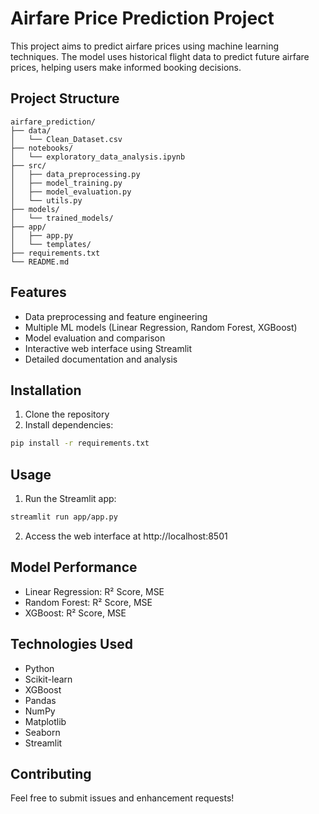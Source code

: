 # Airfare Price Prediction Project

This project aims to predict airfare prices using machine learning techniques. The model uses historical flight data to predict future airfare prices, helping users make informed booking decisions.

## Project Structure
```
airfare_prediction/
├── data/
│   └── Clean_Dataset.csv
├── notebooks/
│   └── exploratory_data_analysis.ipynb
├── src/
│   ├── data_preprocessing.py
│   ├── model_training.py
│   ├── model_evaluation.py
│   └── utils.py
├── models/
│   └── trained_models/
├── app/
│   ├── app.py
│   └── templates/
├── requirements.txt
└── README.md
```

## Features
- Data preprocessing and feature engineering
- Multiple ML models (Linear Regression, Random Forest, XGBoost)
- Model evaluation and comparison
- Interactive web interface using Streamlit
- Detailed documentation and analysis

## Installation
1. Clone the repository
2. Install dependencies:
```bash
pip install -r requirements.txt
```

## Usage
1. Run the Streamlit app:
```bash
streamlit run app/app.py
```

2. Access the web interface at http://localhost:8501

## Model Performance
- Linear Regression: R² Score, MSE
- Random Forest: R² Score, MSE
- XGBoost: R² Score, MSE

## Technologies Used
- Python
- Scikit-learn
- XGBoost
- Pandas
- NumPy
- Matplotlib
- Seaborn
- Streamlit

## Contributing
Feel free to submit issues and enhancement requests! 